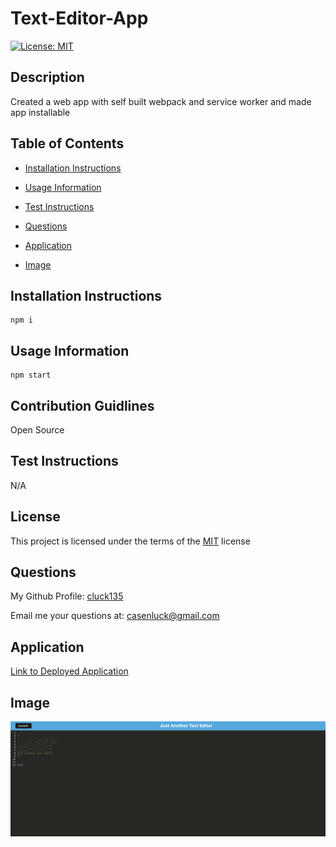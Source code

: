 # Text-Editor-App
[![License: MIT](https://img.shields.io/badge/License-MIT-yellow)](https://opensource.org/licenses/MIT)
## Description
Created a web app with self built webpack and service worker and made app installable

## Table of Contents
- [Installation Instructions](#installation-instructions)
- [Usage Information](#usage-information)
- [Test Instructions](#test-instructions)
- [Questions](#questions)
- [Application](#application)

- [Image](#image)


## Installation Instructions
```
npm i
```
## Usage Information
```
npm start
```
## Contribution Guidlines
Open Source

## Test Instructions
N/A

## License
This project is licensed under the terms of the [MIT](https://opensource.org/licenses/MIT) license

## Questions
My Github Profile: [cluck135](https://github.com/cluck135)

Email me your questions at: [casenluck@gmail.com](mailto:casenluck@gmail.com)

## Application
[Link to Deployed Application](https://text-editor-webpack2.herokuapp.com/)

## Image
![Screenshot](./website.png)